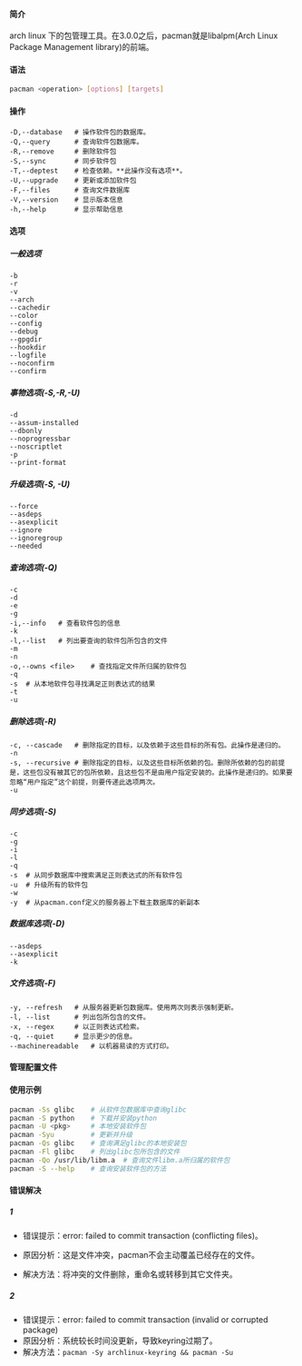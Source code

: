 #### 简介

arch linux 下的包管理工具。在3.0.0之后，pacman就是libalpm(Arch Linux Package Management library)的前端。

#### 语法

```bash
pacman <operation> [options] [targets]
```

####  操作

```
-D,--database	# 操作软件包的数据库。
-Q,--query	 	# 查询软件包数据库。
-R,--remove		# 删除软件包
-S,--sync		# 同步软件包
-T,--deptest	# 检查依赖。**此操作没有选项**。
-U,--upgrade	# 更新或添加软件包
-F,--files		# 查询文件数据库
-V,--version	# 显示版本信息
-h,--help		# 显示帮助信息
```

#### 选项

##### 一般选项

```
-b
-r
-v
--arch
--cachedir
--color
--config
--debug
--gpgdir
--hookdir
--logfile
--noconfirm
--confirm
```

##### 事物选项(-S,-R,-U)

```
-d
--assum-installed
--dbonly
--noprogressbar
--noscriptlet
-p
--print-format
```

##### 升级选项(-S, -U)

```
--force
--asdeps
--asexplicit
--ignore
--ignoregroup
--needed
```

##### 查询选项(-Q)

```
-c
-d
-e
-g
-i,--info	# 查看软件包的信息
-k
-l,--list	# 列出要查询的软件包所包含的文件
-m
-n
-o,--owns <file>	# 查找指定文件所归属的软件包
-q
-s	# 从本地软件包寻找满足正则表达式的结果
-t
-u
```

##### 删除选项(-R)

```
-c, --cascade	# 删除指定的目标，以及依赖于这些目标的所有包。此操作是递归的。
-n
-s, --recursive	# 删除指定的目标，以及这些目标所依赖的包。删除所依赖的包的前提是，这些包没有被其它的包所依赖，且这些包不是由用户指定安装的。此操作是递归的。如果要忽略“用户指定”这个前提，则要传递此选项两次。
-u
```

##### 同步选项(-S)

```
-c
-g
-i
-l
-q
-s	# 从同步数据库中搜索满足正则表达式的所有软件包
-u	# 升级所有的软件包
-w
-y	# 从pacman.conf定义的服务器上下载主数据库的新副本
```

##### 数据库选项(-D)

```
--asdeps
--asexplicit
-k
```

##### 文件选项(-F)

```
-y, --refresh	# 从服务器更新包数据库。使用两次则表示强制更新。
-l, --list		# 列出包所包含的文件。
-x, --regex		# 以正则表达式检索。
-q, --quiet		# 显示更少的信息。
--machinereadable	# 以机器易读的方式打印。
```

#### 管理配置文件


#### 使用示例

```bash
pacman -Ss glibc 	# 从软件包数据库中查询glibc
pacman -S python	# 下载并安装python
pacman -U <pkg>		# 本地安装软件包
pacman -Syu			# 更新并升级
pacman -Qs glibc	# 查询满足glibc的本地安装包
pacman -Fl glibc	# 列出glibc包所包含的文件
pacman -Qo /usr/lib/libm.a	# 查询文件libm.a所归属的软件包
pacman -S --help	# 查询安装软件包的方法
```

#### 错误解决

##### 1

- 错误提示：error: failed to commit transaction (conflicting files)。

- 原因分析：这是文件冲突，pacman不会主动覆盖已经存在的文件。

- 解决方法：将冲突的文件删除，重命名或转移到其它文件夹。


##### 2

- 错误提示：error: failed to commit transaction (invalid or corrupted package)
- 原因分析：系统较长时间没更新，导致keyring过期了。
- 解决方法：`pacman -Sy archlinux-keyring && pacman -Su`
